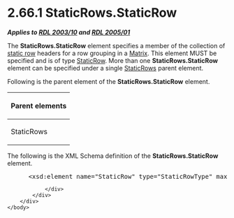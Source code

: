 <html dir="LTR" xmlns:mshelp="http://msdn.microsoft.com/mshelp" xmlns:ddue="http://ddue.schemas.microsoft.com/authoring/2003/5" xmlns:xlink="http://www.w3.org/1999/xlink" xmlns:tool="http://www.microsoft.com/tooltip">
    <head>
        <meta http-equiv="Content-Type" content="text/html; CHARSET=utf-8"></meta>
        <meta name="save" content="history"></meta>
        <title>2.66.1 StaticRows.StaticRow</title>
        <xml>
            <mshelp:toctitle title="2.66.1 StaticRows.StaticRow"></mshelp:toctitle>
            <mshelp:rltitle title="[MS-RDL]: StaticRows.StaticRow"></mshelp:rltitle>
            <mshelp:keyword index="A" term="0a9b4a8f-c3d9-4158-a070-c9b444a3f9cc"></mshelp:keyword>
            <mshelp:attr name="DCSext.ContentType" value="open specification"></mshelp:attr>
            <mshelp:attr name="AssetID" value="0a9b4a8f-c3d9-4158-a070-c9b444a3f9cc"></mshelp:attr>
            <mshelp:attr name="TopicType" value="kbRef"></mshelp:attr>
            <mshelp:attr name="DCSext.Title" value="[MS-RDL]: StaticRows.StaticRow" />
        </xml>
    </head>
    <body>
        <div id="header">
            <h1 class="heading">2.66.1 StaticRows.StaticRow</h1>
        </div>
        <div id="mainSection">
            <div id="mainBody">
                <div id="allHistory" class="saveHistory"></div>
                <div id="sectionSection0" class="section" name="collapseableSection">
                    

<p><b><i>Applies to </i></b><a href="a7e2ad00-07c8-4f6d-80ab-3ad55df7b233.html"><b><i>RDL 2003/10</i></b></a><b>
<i>and </i></b><a href="3ebe2912-4958-4832-b391-cad1f5e13338.html"><b><i>RDL 2005/01</i></b></a></p>

<p>The <b>StaticRows.StaticRow</b> element specifies a member
of the collection of <a href="b2482b3f-74ab-4ca8-a9e5-c07955011743.html#gt_8c613744-ac3d-4e01-be93-21fc08a80512">static
row</a> headers for a row grouping in a <a href="25419c0a-c7c6-43d7-8ca5-1af842666dcb.html">Matrix</a>. This element MUST
be specified and is of type <a href="fd25643a-c196-4329-8f6f-35ebf919d94e.html">StaticRow</a>.
More than one <b>StaticRows.StaticRow</b> element can be specified under a
single <a href="a50ee3f0-35fd-4634-b6c9-87f31c8eb515.html">StaticRows</a>
parent element. </p>

<p>Following is the parent element of the <b>StaticRows.StaticRow</b>
element.</p>

<table>
 <thead>
  <tr>
   <th>
   <p>Parent elements</p>
   </th>
  </tr>
 </thead>
 <tr>
  <td>
  <p>StaticRows</p>
  </td>
 </tr>
</table>

<p>The following is the XML Schema definition of the <b>StaticRows.StaticRow</b>
element.</p>

<dl>
<dd>
<div><pre> &lt;xsd:element name=&quot;StaticRow&quot; type=&quot;StaticRowType&quot; maxOccurs=&quot;unbounded&quot; /&gt;
</pre></div>
</dd></dl>


                </div>
            </div>
        </div>
    </body>
</html>